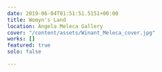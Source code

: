 ```yaml
---
date: 2019-06-04T01:51:51.5151+00:00
title: Womyn's Land
location: Angela Meleca Gallery
cover: "/content/assets/Winant_Meleca_cover.jpg"
works: []
featured: true
solo: false

---
```

